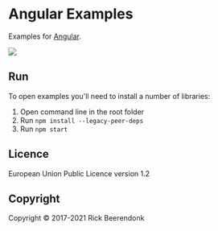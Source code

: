 # Angular Examples

Examples for [Angular](http://angular.io/).

![](https://img.shields.io/github/license/rickbeerendonk/angular-examples.svg)

## Run

To open examples you'll need to install a number of libraries:

1. Open command line in the root folder
2. Run `npm install --legacy-peer-deps`
3. Run `npm start`

## Licence

European Union Public Licence version 1.2

## Copyright

Copyright © 2017-2021 Rick Beerendonk
